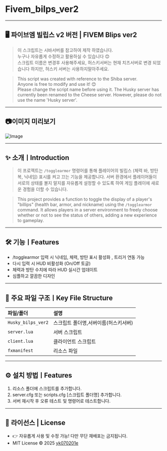 # Fivem_bilps_ver2

---

## 🖥️ 파이브엠 빌립스 v2 버전 | FIVEM Blips ver2

> 이 스크립트는 시바서버를 참고하여 제작 하였습니다.<br>
> 누구나 자유롭게 수정하고 활용하실 수 있습니다 😊<br>
> 스크립트 이름은 변경후 사용해주세요, 허스키서버는 현재 치즈서버로 변경 되었습니다 하지만, 허스키 서버는 사용하지말아주세요.
  
> This script was created with reference to the Shiba server. <br>
> Anyone is free to modify and use it! 😊 <br>
> Please change the script name before using it. The Husky server has currently been renamed to the Cheese server. However, please do not use the name 'Husky server'.

---

## 📷이미지 미리보기
![Image](https://github.com/user-attachments/assets/2e3c2126-2f44-429c-9778-39068c4b4fdb)

---
## ✨ 소개ㅣIntroduction
> 이 프로젝트는 `/togglearmor` 명령어를 통해 플레이어의 빌립스 (체력 바, 방탄복, 닉네임) 표시를 켜고 끄는 기능을 제공합니다. 서버 환경에서 플레이어들이 서로의 상태를 볼지 말지를 자유롭게 설정할 수 있도록 하여 게임 플레이에 새로운 경험을 더할 수 있습니다.

> This project provides a function to toggle the display of a player's "billips" (health bar, armor, and nickname) using the `/togglearmor` command. It allows players in a server environment to freely choose whether or not to see the status of others, adding a new experience to gameplay.
---

## 🛠️ 기능ㅣFeatures
- /togglearmor 입력 시 닉네임, 체력, 방탄 표시 활성화 , 트리거 연동 가능
- 다시 입력 시 HUD 비활성화 (On/Off 토글)
- 체력과 방탄 수치에 따라 HUD 실시간 업데이트
- 심플하고 깔끔한 디자인

---

## 📂 주요 파일 구조ㅣKey File Structure
| 파일/폴더 | 설명 |
|:---|:---|
| `Husky_bilps_ver2` | 스크립트 폴더명,서버이름(허스키서버) |
| `server.lua` | 서버 스크립트 |
| `client.lua`| 클라이언트 스크립트 |
| `fxmanifest` | 리소스 파일 |

---

## ⚙️ 설치 방법ㅣFeatures
1. 리소스 폴더에 스크립트를 추가합니다.
2. server.cfg 또는 scripts.cfg [스크립트 폴더명] 추가합니다.
3. 서버 재시작 후 오류 테스트 및 명령어로 테스트합니다.

---

## 📝 라이선스 | License

- 👉 자유롭게 사용 및 수정 가능! 다만 무단 재배포는 금지됩니다.
- MIT License © 2025 [yk070201e](https://github.com/yk070201e)

  
